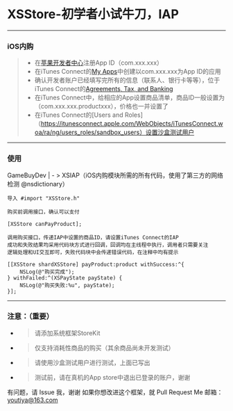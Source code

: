 # XSStore-初学者小试牛刀，IAP
------
### iOS内购
> * 在[苹果开发者中心](https://developer.apple.com/account/ios/identifiers/bundle/bundleList.action)注册App ID（com.xxx.xxx）
> * 在iTunes Connect的[My Apps](https://itunesconnect.apple.com/WebObjects/iTunesConnect.woa/ra/ng/app)中创建以com.xxx.xxx为App ID的应用
> * 确认开发者账户已经填写完所有的信息（联系人、银行卡等等），位于iTunes Connect的[Agreements, Tax, and Banking](https://itunesconnect.apple.com/WebObjects/iTunesConnect.woa/da/jumpTo?page=contracts)
> * 在iTunes Connect中，给相应的App设置商品清单，商品ID一般设置为（com.xxx.xxx.productxxx），价格也一并设置了
> * 在iTunes Connect的[Users and Roles]（https://itunesconnect.apple.com/WebObjects/iTunesConnect.woa/ra/ng/users_roles/sandbox_users）设置沙盒测试用户

------
### 使用
GameBuyDev
| - > XSIAP（iOS内购模块所需的所有代码，使用了第三方的网络检测 @nsdictionary）

    导入 #import "XSStore.h"

    购买前调用接口，确认可以支付

    [XSStore canPayProduct];

    调用购买接口，传递IAP中设置的商品ID，请设置iTunes Connect的IAP
    成功和失败结果均采用代码块方式进行回调，回调均在主线程中执行，调用者只需要关注
    逻辑处理和UI交互即可，失败代码块中会传递错误代码，在注释中均有提示

    [[XSStore shardXSStore] payProduct:product withSuccess:^{
        NSLog(@"购买完成");
    } withFailed:^(XSPayState payState) {
        NSLog(@"购买失败:%u", payState);
    }];

------
### 注意：（重要）
- >   请添加系统框架StoreKit
- >	仅支持消耗性商品的购买（其余商品尚未开发测试）
- >	请使用沙盒测试用户进行测试，上面已写出
- >	测试前，请在真机的App store中退出已登录的账户，谢谢

有问题，请 Issue 我，谢谢
如果你想改进这个框架，就 Pull Request Me
邮箱： youtiya@163.com